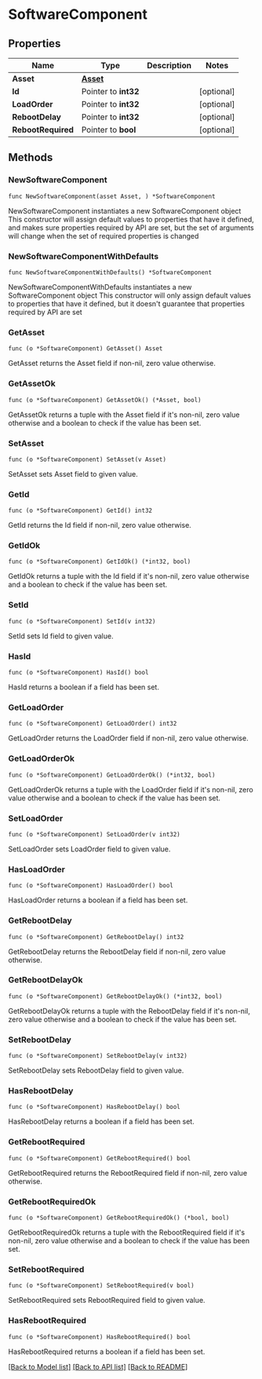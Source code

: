 # SoftwareComponent

## Properties

Name | Type | Description | Notes
------------ | ------------- | ------------- | -------------
**Asset** | [**Asset**](Asset.md) |  | 
**Id** | Pointer to **int32** |  | [optional] 
**LoadOrder** | Pointer to **int32** |  | [optional] 
**RebootDelay** | Pointer to **int32** |  | [optional] 
**RebootRequired** | Pointer to **bool** |  | [optional] 

## Methods

### NewSoftwareComponent

`func NewSoftwareComponent(asset Asset, ) *SoftwareComponent`

NewSoftwareComponent instantiates a new SoftwareComponent object
This constructor will assign default values to properties that have it defined,
and makes sure properties required by API are set, but the set of arguments
will change when the set of required properties is changed

### NewSoftwareComponentWithDefaults

`func NewSoftwareComponentWithDefaults() *SoftwareComponent`

NewSoftwareComponentWithDefaults instantiates a new SoftwareComponent object
This constructor will only assign default values to properties that have it defined,
but it doesn't guarantee that properties required by API are set

### GetAsset

`func (o *SoftwareComponent) GetAsset() Asset`

GetAsset returns the Asset field if non-nil, zero value otherwise.

### GetAssetOk

`func (o *SoftwareComponent) GetAssetOk() (*Asset, bool)`

GetAssetOk returns a tuple with the Asset field if it's non-nil, zero value otherwise
and a boolean to check if the value has been set.

### SetAsset

`func (o *SoftwareComponent) SetAsset(v Asset)`

SetAsset sets Asset field to given value.


### GetId

`func (o *SoftwareComponent) GetId() int32`

GetId returns the Id field if non-nil, zero value otherwise.

### GetIdOk

`func (o *SoftwareComponent) GetIdOk() (*int32, bool)`

GetIdOk returns a tuple with the Id field if it's non-nil, zero value otherwise
and a boolean to check if the value has been set.

### SetId

`func (o *SoftwareComponent) SetId(v int32)`

SetId sets Id field to given value.

### HasId

`func (o *SoftwareComponent) HasId() bool`

HasId returns a boolean if a field has been set.

### GetLoadOrder

`func (o *SoftwareComponent) GetLoadOrder() int32`

GetLoadOrder returns the LoadOrder field if non-nil, zero value otherwise.

### GetLoadOrderOk

`func (o *SoftwareComponent) GetLoadOrderOk() (*int32, bool)`

GetLoadOrderOk returns a tuple with the LoadOrder field if it's non-nil, zero value otherwise
and a boolean to check if the value has been set.

### SetLoadOrder

`func (o *SoftwareComponent) SetLoadOrder(v int32)`

SetLoadOrder sets LoadOrder field to given value.

### HasLoadOrder

`func (o *SoftwareComponent) HasLoadOrder() bool`

HasLoadOrder returns a boolean if a field has been set.

### GetRebootDelay

`func (o *SoftwareComponent) GetRebootDelay() int32`

GetRebootDelay returns the RebootDelay field if non-nil, zero value otherwise.

### GetRebootDelayOk

`func (o *SoftwareComponent) GetRebootDelayOk() (*int32, bool)`

GetRebootDelayOk returns a tuple with the RebootDelay field if it's non-nil, zero value otherwise
and a boolean to check if the value has been set.

### SetRebootDelay

`func (o *SoftwareComponent) SetRebootDelay(v int32)`

SetRebootDelay sets RebootDelay field to given value.

### HasRebootDelay

`func (o *SoftwareComponent) HasRebootDelay() bool`

HasRebootDelay returns a boolean if a field has been set.

### GetRebootRequired

`func (o *SoftwareComponent) GetRebootRequired() bool`

GetRebootRequired returns the RebootRequired field if non-nil, zero value otherwise.

### GetRebootRequiredOk

`func (o *SoftwareComponent) GetRebootRequiredOk() (*bool, bool)`

GetRebootRequiredOk returns a tuple with the RebootRequired field if it's non-nil, zero value otherwise
and a boolean to check if the value has been set.

### SetRebootRequired

`func (o *SoftwareComponent) SetRebootRequired(v bool)`

SetRebootRequired sets RebootRequired field to given value.

### HasRebootRequired

`func (o *SoftwareComponent) HasRebootRequired() bool`

HasRebootRequired returns a boolean if a field has been set.


[[Back to Model list]](../README.md#documentation-for-models) [[Back to API list]](../README.md#documentation-for-api-endpoints) [[Back to README]](../README.md)


